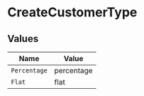 # CreateCustomerType


## Values

| Name         | Value        |
| ------------ | ------------ |
| `Percentage` | percentage   |
| `Flat`       | flat         |
